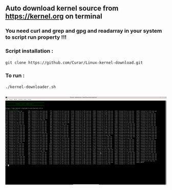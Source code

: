 ## Auto download kernel source from https://kernel.org on terminal
### You need curl and grep and gpg and readarray in your system to script run property !!!
### Script installation :
`git clone https://github.com/Curar/Linux-kernel-download.git`
### To run :
`./kernel-downloader.sh`
###
![Terminal1](/image/terminal-1.png)
